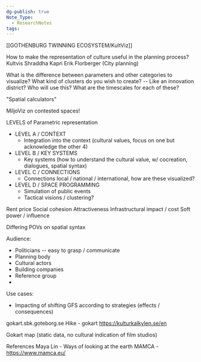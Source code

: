 ```yaml
---
dg-publish: true
Note_Type:
  - ResearchNotes
tags:
---
```

[[GOTHENBURG TWINNING ECOSYSTEM/KultViz]]

How to make the representation of culture useful in the planning process?
Kultvis
Shraddha Kapri
Erik Florberger (City planning)

What is the difference between parameters and other categories to visualize?
What kind of clusters do you wish to create? -- Like an innovation district?
Who will use this?
What are the timescales for each of these?

"Spatial calculators"

MiljoViz on contested spaces!

LEVELS of Parametric representation
- LEVEL A / CONTEXT
	- Integration into the context (cultural values, focus on one but acknowledge the other 4)
- LEVEL B / KEY SYSTEMS
	- Key systems (how to understand the cultural value, w/ cocreation, dialogues, spatial syntax)
- LEVEL C / CONNECTIONS
	- Connections local / national / international, how are these visualized?
- LEVEL D / SPACE PROGRAMMING
	- Simulation of public events
	- Tactical visions / clustering?


Rent price
Social cohesion
Attractiveness
Infrastructural impact / cost
Soft power / influence

Differing POVs on spatial syntax

Audience:
- Politicians -- easy to grasp / communicate
- Planning body
- Cultural actors
- Building companies
- Reference group
-

Use cases:
- Impacting of shifting GFS according to strategies (effects / consequences)

gokart.sbk.goteborg.se
Hike - gokart
https://kulturkalkylen.se/en

Gokart map (static data, no cultural indication of film studios)


References
Maya Lin - Ways of looking at the earth
MAMCA - https://www.mamca.eu/

